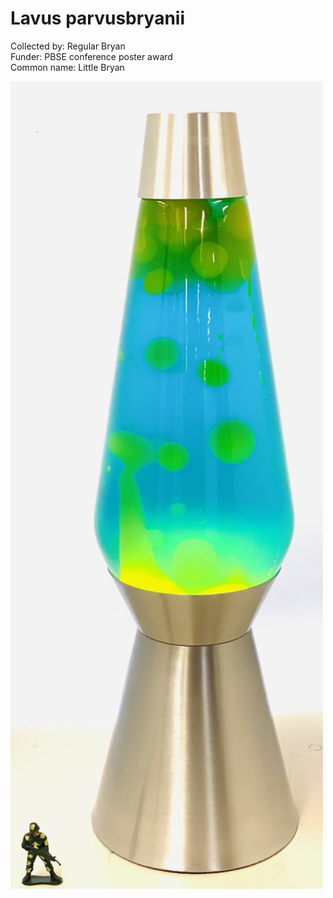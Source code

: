 # Lavus parvusbryanii

Collected by: Regular Bryan  
Funder: PBSE conference poster award  
Common name: Little Bryan

<img src='parvusbryanii.jpg' alt='parvusbryanii' width='500'/>
